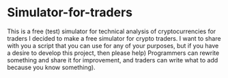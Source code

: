 # Simulator-for-traders
This is a free (test) simulator for technical analysis of cryptocurrencies for traders
I decided to make a free simulator for crypto traders. I want to share with you a script that you can use for any of your purposes, but if you have a desire to develop this project, then please help) Programmers can rewrite something and share it for improvement, and traders can write what to add because you know something).
